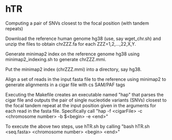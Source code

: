 # hTR
Computing a pair of SNVs closest to the focal position (with tandem repeats)

Download the reference human genome hg38 (use, say wget_chr.sh) and unzip the files to obtain chrZZZ.fa for each ZZZ=1,2,...,22,X,Y.

Generate minimap2 index on the reference genome hg38 using minimap2_indexing.sh to generate chrZZZ.mmi.

Put the minimap2 index (chrZZZ.mmi) into a directory, say hg38.

Align a set of reads in the input fasta file to the reference using minimap2 to generate alignments in a cigar file with cs SAM/PAF tags

Executing the Makefile creates an executable named "hap" that parses the cigar file and outputs the pair of single nucleotide variants (SNVs) closest to the focal tandem repeat at the input position given in the arguments for each read in the fasta file. Specifically call "hap -f \<cigarFile\> -c \<chromosome number\> -b $\<begin\> -e \<end\>"

To execute the above two steps, use hTR.sh by calling "bash hTR.sh \<seq.fasta\> \<chromosome number\> \<begin\> \<end\>" 


